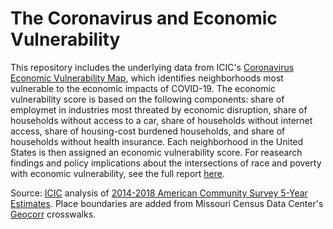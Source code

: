 # The Coronavirus and Economic Vulnerability

This repository includes the underlying data from ICIC's [Coronavirus Economic Vulnerability Map](https://www.arcgis.com/home/webmap/viewer.html?webmap=f8bff4a0ac34460aa28240ba4332b047&extent=-71.2711,42.2376,-70.8663,42.4), which identifies neighborhoods most vulnerable to the economic impacts of COVID-19. The economic vulnerability score is based on the following components: share of employmet in industries most threated by economic disruption, share of households without access to a car, share of households without internet access, share of housing-cost burdened households, and share of households without health insurance. Each neighborhood in the United States is then assigned an economic vulnerability score. For reasearch findings and policy implications about the intersections of race and poverty with economic vulnerability, see the full report [here](https://icic.org/wp-content/uploads/2020/04/ICIC_Coronavirus_EconVul_Brief_web.pdf).

Source: [ICIC](icic.org) analysis of [2014-2018 American Community Survey 5-Year Estimates](https://www.census.gov/data/developers/data-sets/acs-5year.2018.html). Place boundaries are added from Missouri Census Data Center's [Geocorr](https://mcdc.missouri.edu/applications/geocorr.html) crosswalks. 
